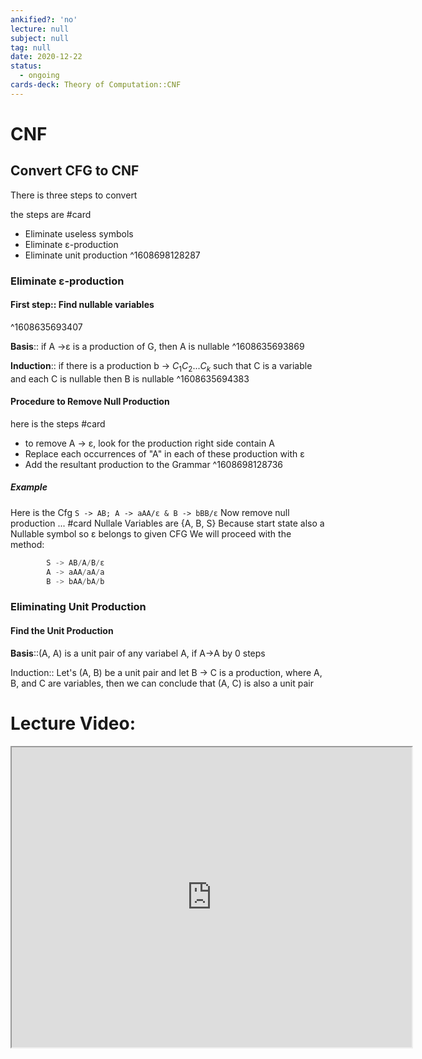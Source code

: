 ```yaml
---
ankified?: 'no'
lecture: null
subject: null
tag: null
date: 2020-12-22
status:
  - ongoing
cards-deck: Theory of Computation::CNF
---
```

# CNF
 ## Convert CFG to CNF
 There is three steps to convert
 
 the steps are #card
 - Eliminate useless symbols
 - Eliminate ε-production
 - Eliminate unit production
^1608698128287

### Eliminate ε-production

#### First step:: Find nullable variables
^1608635693407

**Basis**:: if A ->ε is a production of G, then A is nullable
^1608635693869

**Induction**:: if there is a production b -> $C_1 C_2$...$C_k$ such that C is a variable and each C is nullable then B is nullable
^1608635694383

#### Procedure to Remove Null Production
here is the steps #card 
- to remove A -> ε, look for the production right side contain A
- Replace each occurrences of "A" in each of these production with ε 
- Add the resultant production to the Grammar
^1608698128736

##### Example
Here is the Cfg `S -> AB; A -> aAA/ε & B -> bBB/ε` Now remove null production ... #card
Nullale Variables are {A, B, S}
Because start state also a Nullable symbol so ε belongs to given CFG
We will proceed with the method:
```c		
		S -> AB/A/B/ε
		A -> aAA/aA/a
		B -> bAA/bA/b
```

### Eliminating Unit Production

#### Find the Unit Production

**Basis**::(A, A) is a unit pair of any variabel A, if A->A by 0 steps

Induction:: Let's (A, B) be a unit pair and let B -> C is a production, where A, B, and C are variables, then we can conclude that (A, C) is also a unit pair


# Lecture Video:
<iframe src="https://drive.google.com/file/d/1KYIwuHmL9NdWDaqsBkGPLKeTOYadmNae/preview" width="640" height="480"></iframe>